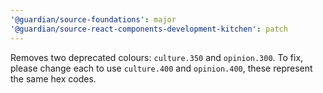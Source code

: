 ```yaml
---
'@guardian/source-foundations': major
'@guardian/source-react-components-development-kitchen': patch
---
```


Removes two deprecated colours: `culture.350` and `opinion.300`. To fix, please change each to use `culture.400` and `opinion.400`, these represent the same hex codes.
